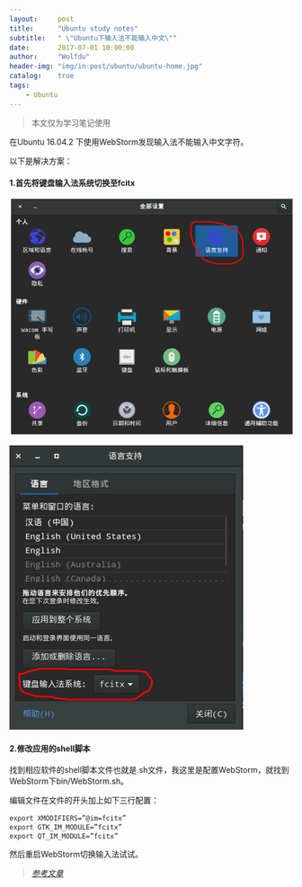 ```yaml
---
layout:     post
title:      "Ubuntu study notes"
subtitle:   " \"Ubuntu下输入法不能输入中文\""
date:       2017-07-01 10:00:00
author:     "Wolfdu"
header-img: "img/in-post/ubuntu/ubuntu-home.jpg"
catalog:    true
tags:
    - Ubuntu
---
```


> 本文仅为学习笔记使用

在Ubuntu 16.04.2 下使用WebStorm发现输入法不能输入中文字符。

以下是解决方案：

#### 1.首先将键盘输入法系统切换至fcitx

![java-javascript](/img/in-post/ubuntu/input-setting/language-setting.png)

![java-javascript](/img/in-post/ubuntu/input-setting/language-setting-fcitx.png)

#### 2.修改应用的shell脚本

找到相应软件的shell脚本文件也就是.sh文件，我这里是配置WebStorm，就找到WebStorm下bin/WebStorm.sh。

编辑文件在文件的开头加上如下三行配置：

    export XMODIFIERS=”@im=fcitx”
    export GTK_IM_MODULE=”fcitx”
    export QT_IM_MODULE=”fcitx”

然后重启WebStorm切换输入法试试。

> [*参考文章*](http://blog.csdn.net/asdwkl2584561379/article/details/46375325)